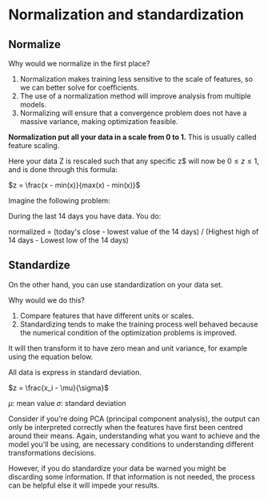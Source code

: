 # Normalization and standardization

## Normalize

Why would we normalize in the first place?

1. Normalization makes training less sensitive to the scale of features, so we can better solve for coefficients.
2. The use of a normalization method will improve analysis from multiple models.
3. Normalizing will ensure that a convergence problem does not have a massive variance, making optimization feasible.


**Normalization put all your data in a scale from 0 to 1.** This is usually called feature scaling.

Here your data Z is rescaled such that any specific z$ will now be $0\leq z \leq1$, and is done through this formula:

$z = \frac{x - min(x)}{max(x) - min(x)}$

Imagine the following problem:

During the last 14 days you have data. You do:

normalized = (today's close - lowest value of the 14 days) / (Highest high of 14 days - Lowest low of the 14 days)

## Standardize

On the other hand, you can use standardization on your data set. 

Why would we do this?

1. Compare features that have different units or scales.
2. Standardizing tends to make the training process well behaved because the numerical condition of the optimization problems is improved.

It will then transform it to have zero mean and unit variance, for example using the equation below.

All data is express in standard deviation.

$z = \frac{x_i - \mu}{\sigma}$

$\mu$: mean value
$\sigma$: standard deviation


Consider if you're doing PCA (principal component analysis), the output can only be interpreted correctly when the features have first been centred around their means. Again, understanding what you want to achieve and the model you'll be using, are necessary conditions to understanding different transformations decisions.

However, if you do standardize your data be warned you might be discarding some information. If that information is not needed, the process can be helpful else it will impede your results.

